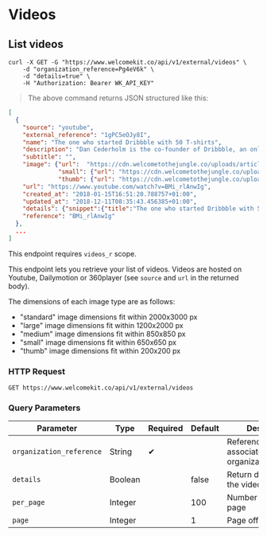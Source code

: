# Videos

## List videos

```shell
curl -X GET -G "https://www.welcomekit.co/api/v1/external/videos" \
    -d "organization_reference=Pg4eV6k" \
    -d "details=true" \
    -H "Authorization: Bearer WK_API_KEY"
```

> The above command returns JSON structured like this:

```json
[
  {
    "source": "youtube",
    "external_reference": "1gPC5eOJy8I",
    "name": "The one who started Dribbble with 50 T-shirts",
    "description": "Dan Cederholm is the co-founder of Dribbble, an online community allowing people to showcase their graphic design, web design, illustrations and pictures. He looks back on his career, talking about how he started coding, the challenges he faced at Dribbble as a founder and as a front-end developer, how writing has been the key to his success and much more.",
    "subtitle": "",
    "image": {"url":  "https://cdn.welcometothejungle.co/uploads/article/image/6860/154883/dan-cederholm-dribbble.jpg",
              "small": {"url": "https://cdn.welcometothejungle.co/uploads/article/image/6860/154883/small_dan-cederholm-dribbble.jpg"},
              "thumb": {"url": "https://cdn.welcometothejungle.co/uploads/article/image/6860/154883/thumb_dan-cederholm-dribbble.jpg"}},
    "url": "https://www.youtube.com/watch?v=BMi_rlAnwIg",
    "created_at": "2018-01-15T16:51:20.788757+01:00",
    "updated_at": "2018-12-11T08:35:43.456385+01:00",
    "details": {"snippet":{"title":"The one who started Dribbble with 50 T-shirts","thumbnails":{"standard":{"width":640,"url":"https://i.ytimg.com/vi/BMi_rlAnwIg/sddefault.jpg","height":480},"medium":{"width":320,"url":"https://i.ytimg.com/vi/BMi_rlAnwIg/mqdefault.jpg","height":180},"maxres":{"width":1280,"url":"https://i.ytimg.com/vi/BMi_rlAnwIg/maxresdefault.jpg","height":720},"high":{"width":480,"url":"https://i.ytimg.com/vi/BMi_rlAnwIg/hqdefault.jpg","height":360},"default":{"width":120,"url":"https://i.ytimg.com/vi/BMi_rlAnwIg/default.jpg","height":90}},"tags":["Behind The Code","WTTJ","Welcome to the Jungle","Dribblle","Dan Cederholm"],"publishedAt":"2019-01-30T09:21:57.000Z","localized":{"title":"The one who started Dribbble with 50 T-shirts","description":"Dan Cederholm is the co-founder of Dribbble, an online community allowing people to showcase their graphic design, web design, illustrations and pictures. He looks back on his career, talking about how he started coding, the challenges he faced at Dribbble as a founder and as a front-end developer, how writing has been the key to his success and much more.\n\nhttps://www.welcometothejungle.co/collections/behind-the-code"},"liveBroadcastContent":"none","description":"Dan Cederholm is the co-founder of Dribbble, an online community allowing people to showcase their graphic design, web design, illustrations and pictures. He looks back on his career, talking about how he started coding, the challenges he faced at Dribbble as a founder and as a front-end developer, how writing has been the key to his success and much more.\n\nhttps://www.welcometothejungle.co/collections/behind-the-code","channelTitle":"Welcome to the Jungle Studio","channelId":"UCpJfUQ72fmt4qAbkDvz0iNQ","categoryId":"22"},"kind":"youtube#video","id":"BMi_rlAnwIg","etag":"\"XpPGQXPnxQJhLgs6enD_n8JR4Qk/KjD6f_v7k7xQj4hfzWS1QTXiFWQ\"","contentDetails":{"projection":"rectangular","licensedContent":false,"duration":"PT12M23S","dimension":"2d","definition":"sd","caption":"false"}},
    "reference": "BMi_rlAnwIg"
  },
  ...
]
```

<aside class="notice">
This endpoint requires <code>videos_r</code> scope.
</aside>

This endpoint lets you retrieve your list of videos. Videos are hosted on Youtube, Dailymotion or 360player (see <code>source</code> and <code>url</code> in the returned body).

The dimensions of each image type are as follows:

- "standard" image dimensions fit within 2000x3000 px
- "large" image dimensions fit within 1200x2000 px
- "medium" image dimensions fit within 850x850 px
- "small" image dimensions fit within 650x650 px
- "thumb" image dimensions fit within 200x200 px

### HTTP Request

`GET https://www.welcomekit.co/api/v1/external/videos`

### Query Parameters

Parameter | Type | Required | Default | Description | Example
--- | --- | --- | --- | --- | ---
`organization_reference` | String | ✔ | | Reference of the associated organization/company | aEioU123
`details` | Boolean | | false | Return details about the video | true / false
`per_page` | Integer | | 100 | Number of videos per page |
`page` | Integer | | 1 | Page offset |
